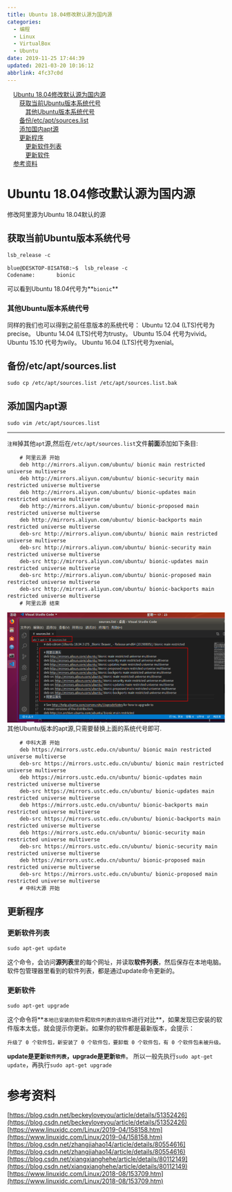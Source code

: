 ```yaml
---
title: Ubuntu 18.04修改默认源为国内源
categories: 
  - 编程
  - Linux
  - VirtualBox
  - Ubuntu
date: 2019-11-25 17:44:39
updated: 2021-03-20 10:16:12
abbrlink: 4fc37c0d
---
```

<div id='my_toc'><a href="/blog/4fc37c0d/#Ubuntu-18-04修改默认源为国内源" class="header_1">Ubuntu 18.04修改默认源为国内源</a>&nbsp;<br><a href="/blog/4fc37c0d/#获取当前Ubuntu版本系统代号" class="header_2">获取当前Ubuntu版本系统代号</a>&nbsp;<br><a href="/blog/4fc37c0d/#其他Ubuntu版本系统代号" class="header_3">其他Ubuntu版本系统代号</a>&nbsp;<br><a href="/blog/4fc37c0d/#备份/etc/apt/sources-list" class="header_2">备份/etc/apt/sources.list</a>&nbsp;<br><a href="/blog/4fc37c0d/#添加国内apt源" class="header_2">添加国内apt源</a>&nbsp;<br><a href="/blog/4fc37c0d/#更新程序" class="header_2">更新程序</a>&nbsp;<br><a href="/blog/4fc37c0d/#更新软件列表" class="header_3">更新软件列表</a>&nbsp;<br><a href="/blog/4fc37c0d/#更新软件" class="header_3">更新软件</a>&nbsp;<br><a href="/blog/4fc37c0d/#参考资料" class="header_1">参考资料</a>&nbsp;<br></div>
<style>.header_1{margin-left: 1em;}.header_2{margin-left: 2em;}.header_3{margin-left: 3em;}.header_4{margin-left: 4em;}.header_5{margin-left: 5em;}.header_6{margin-left: 6em;}</style>
<!--more-->
<script>if (navigator.platform.search('arm')==-1){document.getElementById('my_toc').style.display = 'none';}var e,p = document.getElementsByTagName('p');while (p.length>0) {e = p[0];e.parentElement.removeChild(e);}</script>

<!--end-->
# Ubuntu 18.04修改默认源为国内源
修改阿里源为Ubuntu 18.04默认的源
## 获取当前Ubuntu版本系统代号
```shell
lsb_release -c
```
```shell
blue@DESKTOP-8ISAT6B:~$  lsb_release -c
Codename:       bionic
```
可以看到Ubuntu 18.04代号为**`bionic`**
### 其他Ubuntu版本系统代号
同样的我们也可以得到之前任意版本的系统代号：
Ubuntu 12.04 (LTS)代号为precise。
Ubuntu 14.04 (LTS)代号为trusty。
Ubuntu 15.04 代号为vivid。
Ubuntu 15.10 代号为wily。
Ubuntu 16.04 (LTS)代号为xenial。


## 备份/etc/apt/sources.list
```shell
sudo cp /etc/apt/sources.list /etc/apt/sources.list.bak
```
## 添加国内apt源
```shell
sudo vim /etc/apt/sources.list
```
****
`注释`掉其他`apt`源,然后在`/etc/apt/sources.list`文件**前面**添加如下条目:
```shell
    # 阿里云源 开始
    deb http://mirrors.aliyun.com/ubuntu/ bionic main restricted universe multiverse
    deb http://mirrors.aliyun.com/ubuntu/ bionic-security main restricted universe multiverse
    deb http://mirrors.aliyun.com/ubuntu/ bionic-updates main restricted universe multiverse
    deb http://mirrors.aliyun.com/ubuntu/ bionic-proposed main restricted universe multiverse
    deb http://mirrors.aliyun.com/ubuntu/ bionic-backports main restricted universe multiverse
    deb-src http://mirrors.aliyun.com/ubuntu/ bionic main restricted universe multiverse
    deb-src http://mirrors.aliyun.com/ubuntu/ bionic-security main restricted universe multiverse
    deb-src http://mirrors.aliyun.com/ubuntu/ bionic-updates main restricted universe multiverse
    deb-src http://mirrors.aliyun.com/ubuntu/ bionic-proposed main restricted universe multiverse
    deb-src http://mirrors.aliyun.com/ubuntu/ bionic-backports main restricted universe multiverse
    # 阿里云源 结束
```
![图片](https://raw.githubusercontent.com/lanlan2017/images/master/Linux/Ubuntu/ChangeSource/1.png)
其他Ubuntu版本的apt源,只需要替换上面的系统代号即可.

```shell
    # 中科大源 开始
    deb https://mirrors.ustc.edu.cn/ubuntu/ bionic main restricted universe multiverse
    deb-src https://mirrors.ustc.edu.cn/ubuntu/ bionic main restricted universe multiverse
    deb https://mirrors.ustc.edu.cn/ubuntu/ bionic-updates main restricted universe multiverse
    deb-src https://mirrors.ustc.edu.cn/ubuntu/ bionic-updates main restricted universe multiverse
    deb https://mirrors.ustc.edu.cn/ubuntu/ bionic-backports main restricted universe multiverse
    deb-src https://mirrors.ustc.edu.cn/ubuntu/ bionic-backports main restricted universe multiverse
    deb https://mirrors.ustc.edu.cn/ubuntu/ bionic-security main restricted universe multiverse
    deb-src https://mirrors.ustc.edu.cn/ubuntu/ bionic-security main restricted universe multiverse
    deb https://mirrors.ustc.edu.cn/ubuntu/ bionic-proposed main restricted universe multiverse
    deb-src https://mirrors.ustc.edu.cn/ubuntu/ bionic-proposed main restricted universe multiverse
    # 中科大源 开始
```

## 更新程序
### 更新软件列表
```shell
sudo apt-get update
```
这个命令，会访问**源列表**里的每个网址，并读取**软件列表**，然后保存在本地电脑。软件包管理器里看到的软件列表，都是通过update命令更新的。
### 更新软件
```shell
sudo apt-get upgrade
```
这个命令将**`本地已安装的软件`和`软件列表的该软件`进行对比**，如果发现已安装的软件版本太低，就会提示你更新。如果你的软件都是最新版本，会提示：
```shell
升级了 0 个软件包，新安装了 0 个软件包，要卸载 0 个软件包，有 0 个软件包未被升级。
```
**update是更新`软件列表`，upgrade是更新`软件`**。
所以一般先执行`sudo apt-get update`，再执行`sudo apt-get upgrade`
# 参考资料
[https://blog.csdn.net/beckeyloveyou/article/details/51352426](https://blog.csdn.net/beckeyloveyou/article/details/51352426)
[https://www.linuxidc.com/Linux/2019-04/158158.htm](https://www.linuxidc.com/Linux/2019-04/158158.htm)
[https://blog.csdn.net/zhangjiahao14/article/details/80554616](https://blog.csdn.net/zhangjiahao14/article/details/80554616)
[https://blog.csdn.net/xiangxianghehe/article/details/80112149](https://blog.csdn.net/xiangxianghehe/article/details/80112149)
[https://www.linuxidc.com/Linux/2018-08/153709.htm](https://www.linuxidc.com/Linux/2018-08/153709.htm)
